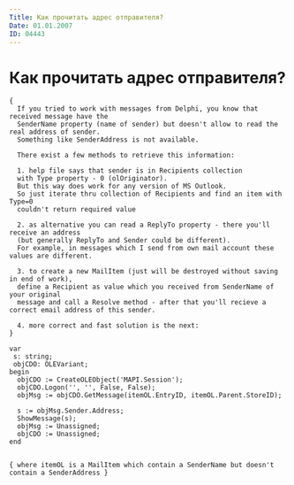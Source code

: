 ```yaml
---
Title: Как прочитать адрес отправителя?
Date: 01.01.2007
ID: 04443
---
```



Как прочитать адрес отправителя?
================================


    {
      If you tried to work with messages from Delphi, you know that received message have the
      SenderName property (name of sender) but doesn't allow to read the real address of sender.
      Something like SenderAddress is not available.
     
      There exist a few methods to retrieve this information:
     
      1. help file says that sender is in Recipients collection
      with Type property - 0 (olOriginator).
      But this way does work for any version of MS Outlook.
      So just iterate thru collection of Recipients and find an item with Type=0
      couldn't return required value
     
      2. as alternative you can read a ReplyTo property - there you'll receive an address
      (but generally ReplyTo and Sender could be different).
      For example, in messages which I send from own mail account these values are different.
     
      3. to create a new MailItem (just will be destroyed without saving in end of work),
      define a Recipient as value which you received from SenderName of your original
      message and call a Resolve method - after that you'll recieve a correct email address of this sender.
     
      4. more correct and fast solution is the next:
    }
     
    var
     s: string;
     objCDO: OLEVariant;
    begin
      objCDO := CreateOLEObject('MAPI.Session');
      objCDO.Logon('', '', False, False);
      objMsg := objCDO.GetMessage(itemOL.EntryID, itemOL.Parent.StoreID);
     
      s := objMsg.Sender.Address;
      ShowMessage(s);
      objMsg := Unassigned;
      objCDO := Unassigned;
    end
     
     
    { where itemOL is a MailItem which contain a SenderName but doesn't contain a SenderAddress }

